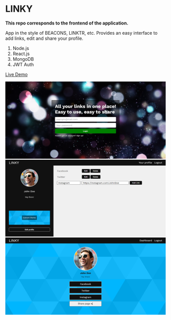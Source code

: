 # LINKY

**This repo corresponds to the frontend of the application.**

App in the style of BEACONS, LINKTR, etc. Provides an easy interface to add links, edit and share your profile.

1. Node.js
2. React.js
3. MongoDB
3. JWT Auth

[Live Demo](https://mern-linky.herokuapp.com/)

![Screenshot 1](1.png)
![Screenshot 2](2.png)
![Screenshot 3](3.png)
